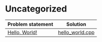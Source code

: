# Uncategorized

|                   Problem statement                    |               Solution               |
|:-------------------------------------------------------|:------------------------------------:|
| [Hello, World!](http://www.dmoj.ca/problem/helloworld) | [hello_world.cpp](./hello_world.cpp) |
